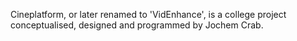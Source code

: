 Cineplatform, or later renamed to 'VidEnhance', is a college project conceptualised, designed and programmed by Jochem Crab.
